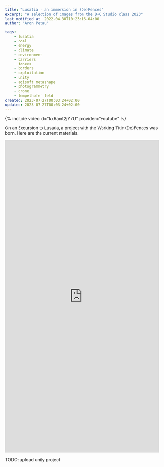 ```yaml
---
title: "Lusatia - an immersion in (De)Fences"
excerpt: "A selection of images from the D+C Studio class 2023"
last_modified_at: 2022-04-30T10:23:16-04:00
author: "Aron Petau"

tags:
    - lusatia
    - coal
    - energy
    - climate
    - environment
    - barriers
    - fences
    - borders
    - exploitation
    - unity
    - agisoft metashape
    - photogrammetry
    - drone
    - tempelhofer feld
created: 2023-07-27T00:03:24+02:00
updated: 2023-07-27T00:03:24+02:00
---
```



{% include video id="kx6amt2jY7U" provider="youtube" %}

On an Excursion to Lusatia, a project with the Working Title (De)Fences was born. 
Here are the current materials.

<iframe width="100%" height="1024" frameborder="0" allow="xr-spatial-tracking; gyroscope; accelerometer" allowfullscreen scrolling="no" src="https://kuula.co/share/collection/7F22J?logo=1&info=1&fs=1&vr=0&zoom=1&autop=5&autopalt=1&thumbs=3&alpha=0.60"></iframe>


TODO: upload unity project


